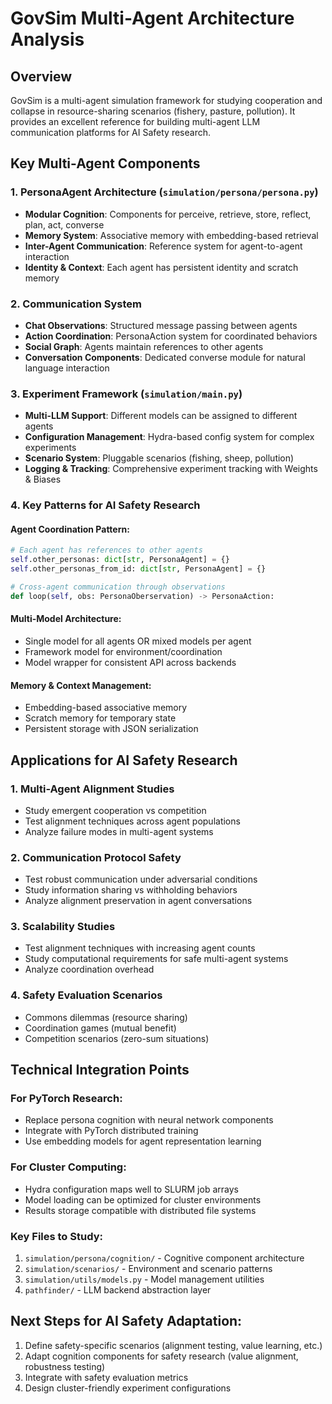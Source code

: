 # GovSim Multi-Agent Architecture Analysis

## Overview
GovSim is a multi-agent simulation framework for studying cooperation and collapse in resource-sharing scenarios (fishery, pasture, pollution). It provides an excellent reference for building multi-agent LLM communication platforms for AI Safety research.

## Key Multi-Agent Components

### 1. PersonaAgent Architecture (`simulation/persona/persona.py`)
- **Modular Cognition**: Components for perceive, retrieve, store, reflect, plan, act, converse
- **Memory System**: Associative memory with embedding-based retrieval
- **Inter-Agent Communication**: Reference system for agent-to-agent interaction
- **Identity & Context**: Each agent has persistent identity and scratch memory

### 2. Communication System
- **Chat Observations**: Structured message passing between agents
- **Action Coordination**: PersonaAction system for coordinated behaviors  
- **Social Graph**: Agents maintain references to other agents
- **Conversation Components**: Dedicated converse module for natural language interaction

### 3. Experiment Framework (`simulation/main.py`)
- **Multi-LLM Support**: Different models can be assigned to different agents
- **Configuration Management**: Hydra-based config system for complex experiments
- **Scenario System**: Pluggable scenarios (fishing, sheep, pollution)
- **Logging & Tracking**: Comprehensive experiment tracking with Weights & Biases

### 4. Key Patterns for AI Safety Research

#### Agent Coordination Pattern:
```python
# Each agent has references to other agents
self.other_personas: dict[str, PersonaAgent] = {}
self.other_personas_from_id: dict[str, PersonaAgent] = {}

# Cross-agent communication through observations
def loop(self, obs: PersonaOberservation) -> PersonaAction:
```

#### Multi-Model Architecture:
- Single model for all agents OR mixed models per agent
- Framework model for environment/coordination
- Model wrapper for consistent API across backends

#### Memory & Context Management:
- Embedding-based associative memory
- Scratch memory for temporary state
- Persistent storage with JSON serialization

## Applications for AI Safety Research

### 1. Multi-Agent Alignment Studies
- Study emergent cooperation vs competition
- Test alignment techniques across agent populations
- Analyze failure modes in multi-agent systems

### 2. Communication Protocol Safety
- Test robust communication under adversarial conditions
- Study information sharing vs withholding behaviors
- Analyze alignment preservation in agent conversations

### 3. Scalability Studies  
- Test alignment techniques with increasing agent counts
- Study computational requirements for safe multi-agent systems
- Analyze coordination overhead

### 4. Safety Evaluation Scenarios
- Commons dilemmas (resource sharing)
- Coordination games (mutual benefit)
- Competition scenarios (zero-sum situations)

## Technical Integration Points

### For PyTorch Research:
- Replace persona cognition with neural network components
- Integrate with PyTorch distributed training
- Use embedding models for agent representation learning

### For Cluster Computing:
- Hydra configuration maps well to SLURM job arrays
- Model loading can be optimized for cluster environments
- Results storage compatible with distributed file systems

### Key Files to Study:
1. `simulation/persona/cognition/` - Cognitive component architecture
2. `simulation/scenarios/` - Environment and scenario patterns
3. `simulation/utils/models.py` - Model management utilities
4. `pathfinder/` - LLM backend abstraction layer

## Next Steps for AI Safety Adaptation:
1. Define safety-specific scenarios (alignment testing, value learning, etc.)
2. Adapt cognition components for safety research (value alignment, robustness testing)  
3. Integrate with safety evaluation metrics
4. Design cluster-friendly experiment configurations